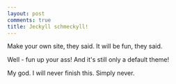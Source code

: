 ```yaml
---
layout: post
comments: true
title: Jeckyll schmeckyll!
---
```


Make your own site, they said. It will be fun, they said.

Well - fun up your ass!
And it's still only a default theme! 

My god. I will never finish this. Simply never.
